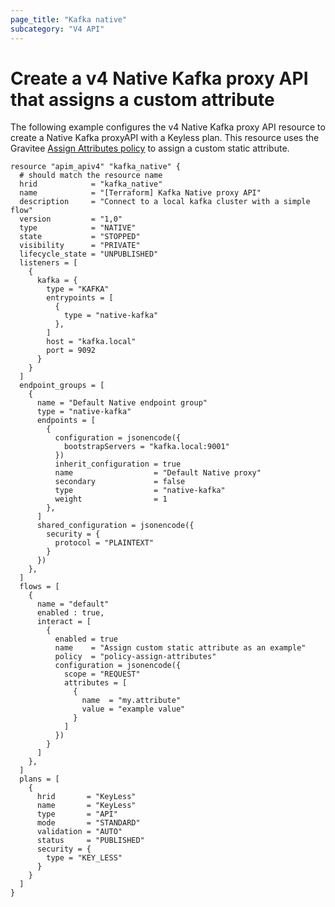 ```yaml
---
page_title: "Kafka native"
subcategory: "V4 API"
---
```


# Create a v4 Native Kafka proxy API that assigns a custom attribute

The following example configures the v4 Native Kafka proxy API resource to create a Native Kafka proxyAPI with a Keyless plan.
This resource uses the Gravitee
[Assign Attributes policy](https://documentation.gravitee.io/apim/create-and-configure-apis/apply-policies/policy-reference/assign-attributes)
to assign a custom static attribute.

```HCL
resource "apim_apiv4" "kafka_native" {
  # should match the resource name
  hrid            = "kafka_native"
  name            = "[Terraform] Kafka Native proxy API"
  description     = "Connect to a local kafka cluster with a simple flow"
  version         = "1,0"
  type            = "NATIVE"
  state           = "STOPPED"
  visibility      = "PRIVATE"
  lifecycle_state = "UNPUBLISHED"
  listeners = [
    {
      kafka = {
        type = "KAFKA"
        entrypoints = [
          {
            type = "native-kafka"
          },
        ]
        host = "kafka.local"
        port = 9092
      }
    }
  ]
  endpoint_groups = [
    {
      name = "Default Native endpoint group"
      type = "native-kafka"
      endpoints = [
        {
          configuration = jsonencode({
            bootstrapServers = "kafka.local:9001"
          })
          inherit_configuration = true
          name                  = "Default Native proxy"
          secondary             = false
          type                  = "native-kafka"
          weight                = 1
        },
      ]
      shared_configuration = jsonencode({
        security = {
          protocol = "PLAINTEXT"
        }
      })
    },
  ]
  flows = [
    {
      name = "default"
      enabled : true,
      interact = [
        {
          enabled = true
          name    = "Assign custom static attribute as an example"
          policy  = "policy-assign-attributes"
          configuration = jsonencode({
            scope = "REQUEST"
            attributes = [
              {
                name  = "my.attribute"
                value = "example value"
              }
            ]
          })
        }
      ]
    },
  ]
  plans = [
    {
      hrid       = "KeyLess"
      name       = "KeyLess"
      type       = "API"
      mode       = "STANDARD"
      validation = "AUTO"
      status     = "PUBLISHED"
      security = {
        type = "KEY_LESS"
      }
    }
  ]
}
```